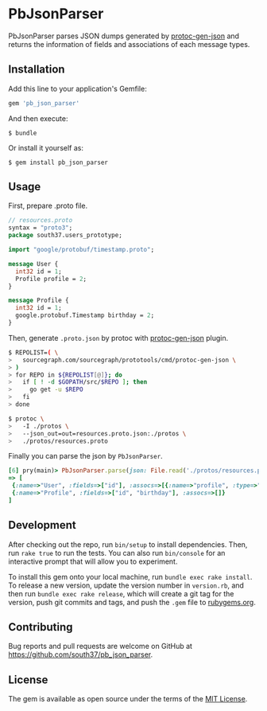 # PbJsonParser

PbJsonParser parses JSON dumps generated by [protoc-gen-json](https://github.com/sourcegraph/prototools/blob/master/README.json.md) and returns the information of fields and associations of each message types.

## Installation

Add this line to your application's Gemfile:

```ruby
gem 'pb_json_parser'
```

And then execute:

    $ bundle

Or install it yourself as:

    $ gem install pb_json_parser

## Usage
First, prepare .proto file.

```protobuf
// resources.proto
syntax = "proto3";
package south37.users_prototype;

import "google/protobuf/timestamp.proto";

message User {
  int32 id = 1;
  Profile profile = 2;
}

message Profile {
  int32 id = 1;
  google.protobuf.Timestamp birthday = 2;
}
```

Then, generate `.proto.json` by protoc with [protoc-gen-json](https://github.com/sourcegraph/prototools/blob/master/README.json.md) plugin.

```bash
$ REPOLIST=( \
>   sourcegraph.com/sourcegraph/prototools/cmd/protoc-gen-json \
> )
> for REPO in ${REPOLIST[@]}; do
>   if [ ! -d $GOPATH/src/$REPO ]; then
>     go get -u $REPO
>   fi
> done

$ protoc \
>   -I ./protos \
>   --json_out=out=resources.proto.json:./protos \
>   ./protos/resources.proto
```

Finally you can parse the json by `PbJsonParser`.

```ruby
[6] pry(main)> PbJsonParser.parse(json: File.read('./protos/resources.proto.json'), filename: 'resources.proto').map(&:to_h)
=> [
 {:name=>"User", :fields=>["id"], :assocs=>[{:name=>"profile", :type=>"has_one", :class_name=>"Profile"}]},
 {:name=>"Profile", :fields=>["id", "birthday"], :assocs=>[]}
]
```

## Development

After checking out the repo, run `bin/setup` to install dependencies. Then, run `rake true` to run the tests. You can also run `bin/console` for an interactive prompt that will allow you to experiment.

To install this gem onto your local machine, run `bundle exec rake install`. To release a new version, update the version number in `version.rb`, and then run `bundle exec rake release`, which will create a git tag for the version, push git commits and tags, and push the `.gem` file to [rubygems.org](https://rubygems.org).

## Contributing

Bug reports and pull requests are welcome on GitHub at https://github.com/south37/pb_json_parser.

## License

The gem is available as open source under the terms of the [MIT License](https://opensource.org/licenses/MIT).
